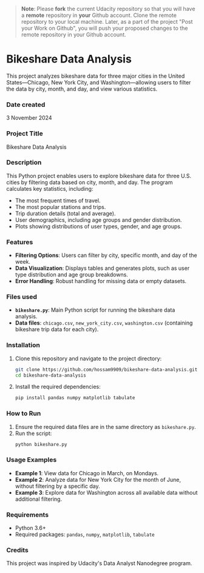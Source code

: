 >**Note**: Please **fork** the current Udacity repository so that you will have a **remote** repository in **your** Github account. Clone the remote repository to your local machine. Later, as a part of the project "Post your Work on Github", you will push your proposed changes to the remote repository in your Github account.

# Bikeshare Data Analysis

This project analyzes bikeshare data for three major cities in the United States—Chicago, New York City, and Washington—allowing users to filter the data by city, month, and day, and view various statistics.

### Date created
3 November 2024

### Project Title
Bikeshare Data Analysis

### Description
This Python project enables users to explore bikeshare data for three U.S. cities by filtering data based on city, month, and day. The program calculates key statistics, including:
- The most frequent times of travel.
- The most popular stations and trips.
- Trip duration details (total and average).
- User demographics, including age groups and gender distribution.
- Plots showing distributions of user types, gender, and age groups.

### Features
- **Filtering Options**: Users can filter by city, specific month, and day of the week.
- **Data Visualization**: Displays tables and generates plots, such as user type distribution and age group breakdowns.
- **Error Handling**: Robust handling for missing data or empty datasets.

### Files used
- **`bikeshare.py`**: Main Python script for running the bikeshare data analysis.
- **Data files**: `chicago.csv`, `new_york_city.csv`, `washington.csv` (containing bikeshare trip data for each city).

### Installation
1. Clone this repository and navigate to the project directory:
    ```bash
    git clone https://github.com/hossam9909/bikeshare-data-analysis.git
    cd bikeshare-data-analysis
    ```

2. Install the required dependencies:
    ```bash
    pip install pandas numpy matplotlib tabulate

### How to Run
1. Ensure the required data files are in the same directory as `bikeshare.py`.
2. Run the script:
    ```bash
    python bikeshare.py
    ```

### Usage Examples
- **Example 1**: View data for Chicago in March, on Mondays.
- **Example 2**: Analyze data for New York City for the month of June, without filtering by a specific day.
- **Example 3**: Explore data for Washington across all available data without additional filtering.


### Requirements
- Python 3.6+
- Required packages: `pandas`, `numpy`, `matplotlib`, `tabulate`

### Credits
This project was inspired by Udacity's Data Analyst Nanodegree program.

